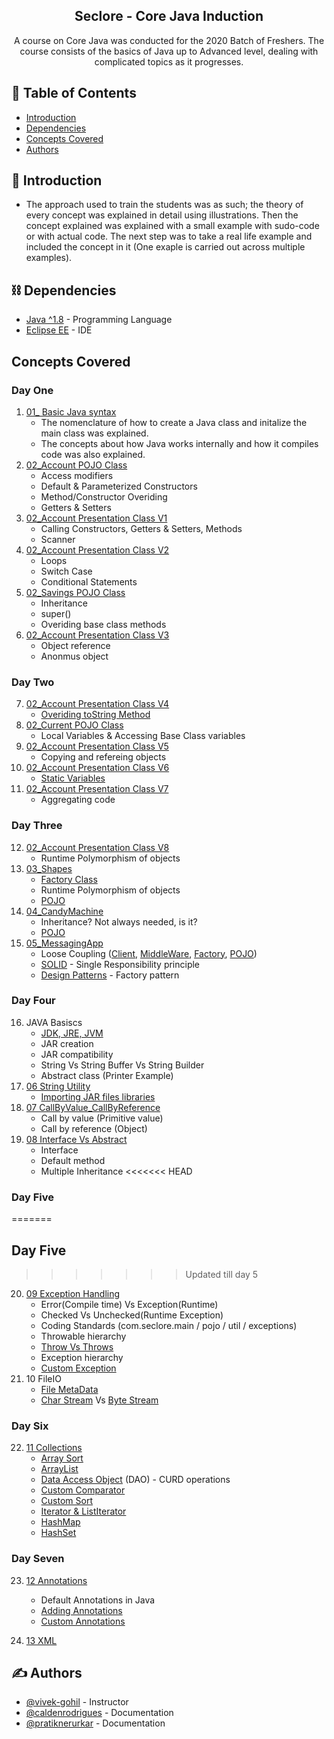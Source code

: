 <h2 align="center">Seclore - Core Java Induction</h3>

<p align="center"> A course on Core Java was conducted for the 2020 Batch of Freshers. The course consists of the basics of Java up to Advanced level, dealing with complicated topics as it progresses.
    <br> 
</p>

## 📝 Table of Contents
- [Introduction](#introduction)
- [Dependencies](#dependencies)
- [Concepts Covered](#conceptscovered)
- [Authors](#authors)

## 🧐 Introduction <a name = "introduction"></a>
- The approach used to train the students was as such; the theory of every concept was explained in detail using illustrations. Then the concept explained was explained with a small example with sudo-code or with actual code. The next step was to take a real life example and included the concept in it (One exaple is carried out across multiple examples).

## ⛓️ Dependencies <a name = "dependencies"></a>
- [Java ^1.8](https://www.java.com/en/) - Programming Language
- [Eclipse EE](https://www.eclipse.org/) - IDE

## Concepts Covered <a name = "conceptscovered">
### Day One
1. [01_ Basic Java syntax](./01_HelloWorld/src/com/seclore/main/MyFirstProgram.java)
    - The nomenclature of how to create a Java class and initalize the main class was explained.
    - The concepts about how Java works internally and how it compiles code was also explained.
2. [02_Account POJO Class](./02_BankingApplication/src/com/seclore/pojo/Account.java)
    - Access modifiers
    - Default & Parameterized Constructors
    - Method/Constructor Overiding
    - Getters & Setters
3. [02_Account Presentation Class V1](./02_BankingApplication/src/com/seclore/main/AccountMainV1.java)
    - Calling Constructors, Getters & Setters, Methods
    - Scanner
4. [02_Account Presentation Class V2](./02_BankingApplication/src/com/seclore/main/AccountMainV2.java)
    - Loops
    - Switch Case
    - Conditional Statements
5. [02_Savings POJO Class](./02_BankingApplication/src/com/seclore/pojo/Savings.java)
    - Inheritance
    - super()
    - Overiding base class methods
6. [02_Account Presentation Class V3](./02_BankingApplication/src/com/seclore/main/AccountMainV3.java)
    - Object reference
    - Anonmus object
### Day Two
7. [02_Account Presentation Class V4](./02_BankingApplication/src/com/seclore/main/AccountMainV4.java)
    - [Overiding toString Method](./02_BankingApplication/src/com/seclore/pojo/Account.java#L70)
8. [02_Current POJO Class](./02_BankingApplication/src/com/seclore/pojo/Current.java)
    - Local Variables & Accessing Base Class variables
9. [02_Account Presentation Class V5](./02_BankingApplication/src/com/seclore/main/AccountMainV5.java)
    - Copying and refereing objects
10. [02_Account Presentation Class V6](./02_BankingApplication/src/com/seclore/main/AccountMainV6.java)
    - [Static Variables](./02_BankingApplication/src/com/seclore/pojo/Account.java#L7)
11. [02_Account Presentation Class V7](./02_BankingApplication/src/com/seclore/main/AccountMainV7.java)
    - Aggregating code
### Day Three
12. [02_Account Presentation Class V8](./02_BankingApplication/src/com/seclore/main/AccountMainV8.java)
    - Runtime Polymorphism of objects
13. [03_Shapes](./03_Polymorphism/src/com/seclore/main/ShapeMain.java)
    - [Factory Class](./03_Polymorphism/src/com/seclore/factory/ShapeFatory.java)
    - Runtime Polymorphism of objects
    - [POJO](./03_Polymorphism/src/com/seclore/pojo)
14. [04_CandyMachine](./04_CandyMachine/src/com/seclore/main/MainCandy.java)
    - Inheritance? Not always needed, is it?
    - [POJO](./04_CandyMachine/src/com/seclore/pojo)
15. [05_MessagingApp]()
    - Loose Coupling ([Client](./05_MessengerAplication/src/com/seclore/main/MessengerMain.java), [MiddleWare](./05_MessengerAplication/src/com/seclore/application/MessengerApp.java), [Factory](./05_MessengerAplication/src/com/seclore/factory/MessageFactory.java), [POJO](./05_MessengerAplication/src/com/seclore/pojo))
    - [SOLID](https://scotch.io/bar-talk/s-o-l-i-d-the-first-five-principles-of-object-oriented-design) - Single Responsibility principle
    - [Design Patterns](https://www.javatpoint.com/design-patterns-in-java) - Factory pattern
### Day Four
16. JAVA Basiscs
    - [JDK, JRE, JVM](https://www.javatpoint.com/difference-between-jdk-jre-and-jvm)
    - JAR creation
    - JAR compatibility
    - String Vs String Buffer Vs String Builder
    - Abstract class (Printer Example)
17. [06 String Utility](./06_StringUtilitly/src/com/seclore/util)
    - [Importing JAR files libraries](./06_StringUtilityClient/src/com/seclore/main/MyMain.java)
18. [07 CallByValue_CallByReference](./07_CallByValue_CallByReference/src/com/seclore/main/MessaengerMain.java)
    - Call by value (Primitive value)
    - Call by reference (Object)
19. [08 Interface Vs Abstract](./08_InterfaceVsAbstractClass/src/com/seclore/pojo/Canon6541A.java)
    - Interface
    - Default method
    - Multiple Inheritance
<<<<<<< HEAD
### Day Five
=======
## Day Five
>>>>>>> Updated till day 5
20. [09 Exception Handling](./09_ExceptionHandling/src/com/seclore/main/ProductMain.java)
    - Error(Compile time) Vs Exception(Runtime)
    - Checked Vs Unchecked(Runtime Exception)
	- Coding Standards (com.seclore.main / pojo / util / exceptions)
	- Throwable hierarchy
	- [Throw Vs Throws](./09_ExceptionHandling/src/com/seclore/pojo/Product.java)
	- Exception hierarchy
    - [Custom Exception](./09_ExceptionHandling/src/com/seclore/exceptions/InvalidProductPriceException.java)
21. 10 FileIO
    - [File MetaData](./10_FileIO/src/com/seclore/util/FileMetadata.java)
	- [Char Stream](./10_FileIO/src/com/seclore/main/ReadCharStreamMain.java) Vs [Byte Stream](./10_FileIO/src/com/seclore/main/ReadWriteByteStreamMain.java)
### Day Six
22. [11 Collections](./11_Collections/src/com/seclore/main/EmployeeDAOMain.java)
    - [Array Sort](./11_Collections/src/com/seclore/main/ArraySortMain.java)
    - [ArrayList](./11_Collections/src/com/seclore/main/ArrayListMain.java)
    - [Data Access Object](./11_Collections/src/com/seclore/dao/EmployeeDAO.java) (DAO) - CURD operations
    - [Custom Comparator](./11_Collections/src/com/seclore/comparator/EmployeeNameComparator.java)
    - [Custom Sort](./11_Collections/src/com/seclore/main/ArraySortMain.java)
    - [Iterator & ListIterator](./11_Collections/src/com/seclore/main/CollectionIterator.java)
    - [HashMap](./11_Collections/src/com/seclore/main/HashMapMain.java)
    - [HashSet](./11_Collections/src/com/seclore/main/HashSetMain.java)
### Day Seven
23. [12 Annotations](./12_Annotations/src/com/seclore/main/AnnotationMain.java)
    - Default Annotations in Java
    - [Adding Annotations](./12_Annotations/src/com/seclore/pojo/MyClass.java)
    - [Custom Annotations](./12_Annotations/src/com/seclore/annotations/MyAnnotation.java)
	
24. [13 XML]()

## ✍️ Authors <a name = "authors"></a>
- [@vivek-gohil](https://github.com/vivek-gohil) - Instructor
- [@caldenrodrigues](https://github.com/caldenrodrigues/) - Documentation
- [@pratiknerurkar](https://youtu.be/5KFDenDWsdQ) - Documentation
